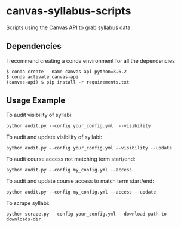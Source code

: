 # canvas-syllabus-scripts
Scripts using the Canvas API to grab syllabus data.


## Dependencies
I recommend creating a conda environment for all the dependencies

```
$ conda create --name canvas-api python=3.6.2
$ conda activate canvas-api
(canvas-api) $ pip install -r requirements.txt
```


## Usage Example

To audit visibility of syllabi:

```
python audit.py --config your_config.yml  --visibility 
```

To audit and update visibility of syllabi:

```
python audit.py --config your_config.yml --visibility --update
```

To audit course access not matching term start/end:

```
python audit.py --config my_config.yml --access
```

To audit and update course access to match term start/end:

```
python audit.py --config my_config.yml --access --update
```

To scrape syllabi:

```
python scrape.py --config your_config.yml --download path-to-downloads-dir
```

